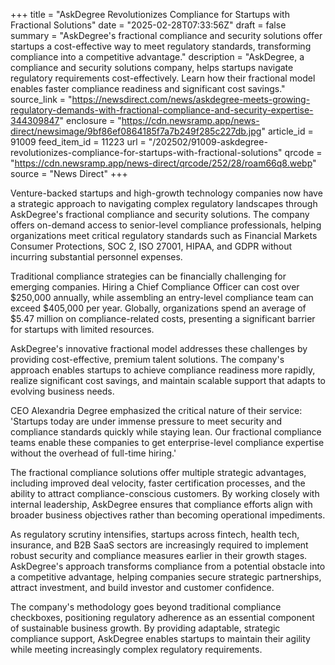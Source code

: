 +++
title = "AskDegree Revolutionizes Compliance for Startups with Fractional Solutions"
date = "2025-02-28T07:33:56Z"
draft = false
summary = "AskDegree's fractional compliance and security solutions offer startups a cost-effective way to meet regulatory standards, transforming compliance into a competitive advantage."
description = "AskDegree, a compliance and security solutions company, helps startups navigate regulatory requirements cost-effectively. Learn how their fractional model enables faster compliance readiness and significant cost savings."
source_link = "https://newsdirect.com/news/askdegree-meets-growing-regulatory-demands-with-fractional-compliance-and-security-expertise-344309847"
enclosure = "https://cdn.newsramp.app/news-direct/newsimage/9bf86ef0864185f7a7b249f285c227db.jpg"
article_id = 91009
feed_item_id = 11223
url = "/202502/91009-askdegree-revolutionizes-compliance-for-startups-with-fractional-solutions"
qrcode = "https://cdn.newsramp.app/news-direct/qrcode/252/28/roam66q8.webp"
source = "News Direct"
+++

<p>Venture-backed startups and high-growth technology companies now have a strategic approach to navigating complex regulatory landscapes through AskDegree's fractional compliance and security solutions. The company offers on-demand access to senior-level compliance professionals, helping organizations meet critical regulatory standards such as Financial Markets Consumer Protections, SOC 2, ISO 27001, HIPAA, and GDPR without incurring substantial personnel expenses.</p><p>Traditional compliance strategies can be financially challenging for emerging companies. Hiring a Chief Compliance Officer can cost over $250,000 annually, while assembling an entry-level compliance team can exceed $405,000 per year. Globally, organizations spend an average of $5.47 million on compliance-related costs, presenting a significant barrier for startups with limited resources.</p><p>AskDegree's innovative fractional model addresses these challenges by providing cost-effective, premium talent solutions. The company's approach enables startups to achieve compliance readiness more rapidly, realize significant cost savings, and maintain scalable support that adapts to evolving business needs.</p><p>CEO Alexandria Degree emphasized the critical nature of their service: 'Startups today are under immense pressure to meet security and compliance standards quickly while staying lean. Our fractional compliance teams enable these companies to get enterprise-level compliance expertise without the overhead of full-time hiring.'</p><p>The fractional compliance solutions offer multiple strategic advantages, including improved deal velocity, faster certification processes, and the ability to attract compliance-conscious customers. By working closely with internal leadership, AskDegree ensures that compliance efforts align with broader business objectives rather than becoming operational impediments.</p><p>As regulatory scrutiny intensifies, startups across fintech, health tech, insurance, and B2B SaaS sectors are increasingly required to implement robust security and compliance measures earlier in their growth stages. AskDegree's approach transforms compliance from a potential obstacle into a competitive advantage, helping companies secure strategic partnerships, attract investment, and build investor and customer confidence.</p><p>The company's methodology goes beyond traditional compliance checkboxes, positioning regulatory adherence as an essential component of sustainable business growth. By providing adaptable, strategic compliance support, AskDegree enables startups to maintain their agility while meeting increasingly complex regulatory requirements.</p>